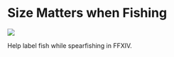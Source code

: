 # Size Matters when Fishing

![](https://github.com/joshua-software-dev/SizeMattersFishing/blob/master/image/demo.gif)

Help label fish while spearfishing in FFXIV.
